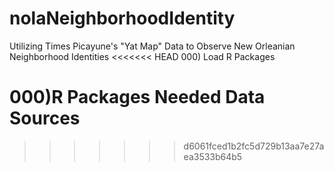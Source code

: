 # nolaNeighborhoodIdentity
Utilizing Times Picayune's "Yat Map" Data to Observe New Orleanian Neighborhood Identities
<<<<<<< HEAD
000) Load R Packages

 000)R Packages Needed
 Data Sources
=======
>>>>>>> d6061fced1b2fc5d729b13aa7e27aea3533b64b5
